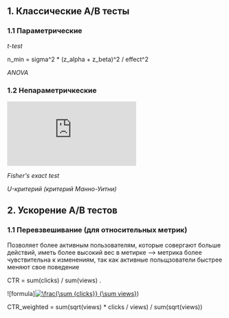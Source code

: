 ## 1. Классические А/В тесты
### 1.1 Параметрические

*t-test*

n_min = sigma^2 * (z_alpha + z_beta)^2 / effect^2

*ANOVA*

### 1.2 Непараметричкеские 

*![Хи-квадрат](http://latex.codecogs.com/svg.latex?%5Cchi%5E2)*

*Fisher's exact test*

*U-критерий (критерий Манно-Уитни)*

## 2. Ускорение А/В тестов
### 1.1 Перевзвешивание (для относительных метрик)
Позволяет более активным пользователям, которые совергают больше действий, иметь более высокий вес в метирке --> метрика более чувствительна к изменениям, так как активные польщзователи быстрее меняют свое поведение

CTR = sum(clicks) / sum(views) . 

![formula]<a href="https://www.codecogs.com/eqnedit.php?latex=\frac{\sum&space;{clicks}}&space;{\sum&space;views}" target="_blank"><img src="https://latex.codecogs.com/gif.latex?\frac{\sum&space;{clicks}}&space;{\sum&space;views}" title="\frac{\sum {clicks}} {\sum views}" /></a>)

CTR_weighted = sum(sqrt(views) * clicks / views) / sum(sqrt(views))

####
